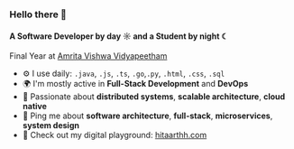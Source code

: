 ### Hello there 👋

#### A Software Developer by day ☼ and a Student by night ☾

Final Year at [Amrita Vishwa Vidyapeetham](https://amrita.edu/)

- ⚙️ I use daily: `.java`, `.js`, `.ts`, `.go`,`.py`, `.html`, `.css`, `.sql`
- 🌍 I'm mostly active in **Full-Stack Development** and **DevOps**
- 🎯 Passionate about **distributed systems**, **scalable architecture**, **cloud native**
- 💬 Ping me about **software architecture**, **full-stack**, **microservices**, **system design**
- 🚀 Check out my digital playground: [hitaarthh.com](https://hitaarthh.com)
